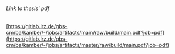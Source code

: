 ###### Link to thesis' pdf
[https://gitlab.lrz.de/gbs-cm/ba/kamber/-/jobs/artifacts/main/raw/build/main.pdf?job=pdf](https://gitlab.lrz.de/gbs-cm/ba/kamber/-/jobs/artifacts/master/raw/build/main.pdf?job=pdf)
